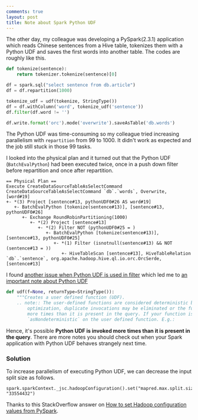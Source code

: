 ```yaml
---
comments: true
layout: post
title: Note about Spark Python UDF 
--- 
```


The other day, my colleague was developing a PySpark(2.3.1) application which reads Chinese sentences from a Hive table, tokenizes them with a Python UDF and saves the first words into another table. The codes are roughly like this.

```python
def tokenize(sentence):
    return tokenizer.tokenize(sentence)[0]

df = spark.sql("select sentence from db.article")
df = df.repartition(1000)

tokenize_udf = udf(tokenize, StringType())
df = df.withColumn('word', tokenize_udf('sentence'))
df.filter(df.word != '')

df.write.format('orc').mode('overwrite').saveAsTable('db.words')        
```

The Python UDF was time-consuming so my colleague tried increasing parallelism with `repartition` from 99 to 1000. It didn't work as expected and the job still stuck in those 99 tasks. 

I looked into the physical plan and it turned out that the Python UDF (`BatchEvalPython`) had been executed twice, once in a push down filter before repartition and once after repartition. 

```
== Physical Plan ==
Execute CreateDataSourceTableAsSelectCommand CreateDataSourceTableAsSelectCommand `db`.`words`, Overwrite, [word#19]
+- *(3) Project [sentence#13, pythonUDF0#26 AS word#19]
   +- BatchEvalPython [tokenize(sentence#13)], [sentence#13, pythonUDF0#26]
      +- Exchange RoundRobinPartitioning(1000)
         +- *(2) Project [sentence#13]
            +- *(2) Filter NOT (pythonUDF0#25 = )
               +- BatchEvalPython [tokenize(sentence#13)], [sentence#13, pythonUDF0#25]
                  +- *(1) Filter (isnotnull(sentence#13) && NOT (sentence#13 = ))
                     +- HiveTableScan [sentence#13], HiveTableRelation `db`.`sentence`, org.apache.hadoop.hive.ql.io.orc.OrcSerde, [sentence#13]
```

I found [another issue when Python UDF is used in filter](https://issues.apache.org/jira/browse/SPARK-22541) which led me to [an important note about Python UDF](https://github.com/apache/spark/blob/v2.3.1/python/pyspark/sql/functions.py#L2113)

```python
def udf(f=None, returnType=StringType()):
    """Creates a user defined function (UDF).
    .. note:: The user-defined functions are considered deterministic by default. Due to
        optimization, duplicate invocations may be eliminated or the function may even be invoked
        more times than it is present in the query. If your function is not deterministic, call
        `asNondeterministic` on the user defined function. E.g.:
```

Hence, it's possible **Python UDF is invoked more times than it is present in the query**. There are more notes you should check out when your Spark application with Python UDF behaves strangely next time.

### Solution

To increase parallelism of executing Python UDF, we can decrease the input split size as follows.

```
spark.sparkContext._jsc.hadoopConfiguration().set("mapred.max.split.size", "33554432")
```

Thanks to this StackOverflow answer on [How to set Hadoop configuration values from PySpark](https://stackoverflow.com/questions/28844631/how-to-set-hadoop-configuration-values-from-pyspark).